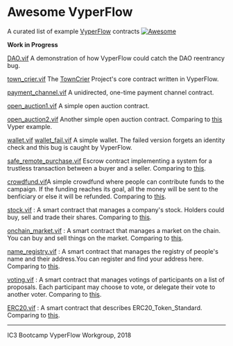 # Awesome VyperFlow

A curated list of example [VyperFlow](https://github.com/Neroysq/VyperFlow) contracts [![Awesome](https://awesome.re/badge.svg)](https://awesome.re)

**Work in Progress**

[DAO.vif](DAO.vif) A demonstration of how VyperFlow could catch the DAO reentrancy bug.

[town_crier.vif](town_crier.vif) The [TownCrier](http://www.town-crier.org/) Project's core contract written in VyperFlow.

[payment_channel.vif](payment_channel.vif) A unidirected, one-time payment channel contract.

[open_auction1.vif](open_auction1.vif) A simple open auction contract.

[open_auction2.vif](open_auction2.vif) Another simple open auction contract. Comparing to [this](https://vyper.readthedocs.io/en/latest/vyper-by-example.html#simple-open-auction) Vyper example.

[wallet.vif](wallet.vif) [wallet_fail.vif](wallet_fail.vif) A simple wallet. The failed version forgets an identity check and this bug is caught by VyperFlow.

[safe_remote_purchase.vif](safe_remote_purchase.vif) Escrow contract implementing a system for a trustless transaction between a buyer and a seller. Comparing to [this](https://vyper.readthedocs.io/en/latest/vyper-by-example.html#safe-remote-purchases).

[crowdfund.vif](crowdfund.vif)A simple crowdfund where people can contribute funds to the campaign. If the funding reaches its goal, all the money will be sent to the benficiary or else it will be refunded. Comparing to [this](https://vyper.readthedocs.io/en/latest/vyper-by-example.html#crowdfund).

[stock.vif](stock.vif) : A smart contract that manages a company's stock. Holders could buy, sell and trade their shares. Comparing to [this](https://vyper.readthedocs.io/en/latest/vyper-by-example.html#company-stock).

[onchain_market.vif](onchain_market.vif) : A smart contract that manages a market on the chain. You can buy and sell things on the market. Comparing to [this](https://gist.github.com/SongChujun/7a09ba218445af1b6cb8aff4dc665cac).

[name_registry.vif](name_registry.vif) : A smart contract that manages the registry of people's name and their address.You can register and find your address here. Comparing to [this](https://github.com/ethereum/vyper/blob/master/examples/name_registry.vy).

[voting.vif](voting.vif) : A smart contract that manages votings of participants on a list of proposals. Each participant may choose to vote, or delegate their vote to another voter. Comparing to [this](https://vyper.readthedocs.io/en/latest/vyper-by-example.html#voting).

[ERC20.vif](ERC20.vif) : A smart contract that describes ERC20_Token_Standard. Comparing to [this](https://github.com/ethereum/vyper/blob/master/examples/tokens/ERC20.vy).


---

IC3 Bootcamp VyperFlow Workgroup, 2018
